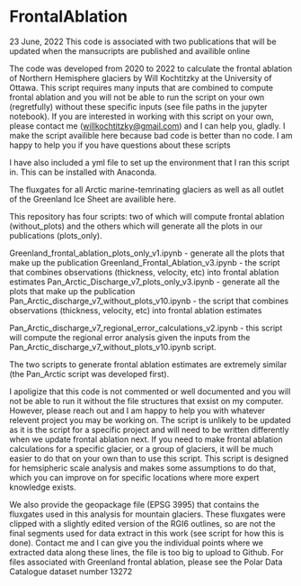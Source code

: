 # FrontalAblation
23 June, 2022
This code is associated with two publications that will be updated when the mansucripts are published and availible online

The code was developed from 2020 to 2022 to calculate the frontal ablation of Northern Hemisphere glaciers by Will Kochtitzky at the University of Ottawa.
This script requires many inputs that are combined to compute frontal ablation and you will not be able to run the script on your own (regretfully) without these specific inputs (see file paths in the jupyter notebook).
If you are interested in working with this script on your own, please contact me (willkochtitzky@gmail.com) and I can help you, gladly.
I make the script availible here because bad code is better than no code. I am happy to help you if you have questions about these scripts

I have also included a yml file to set up the environment that I ran this script in. This can be installed with Anaconda.

The fluxgates for all Arctic marine-temrinating glaciers as well as all outlet of the Greenland Ice Sheet are availible here. 

This repository has four scripts: two of which will compute frontal ablation (without_plots) and the others which will generate all the plots in our publications (plots_only).

Greenland_frontal_ablation_plots_only_v1.ipynb - generate all the plots that make up the publication
Greenland_Frontal_Ablation_v3.ipynb - the script that combines observations (thickness, velocity, etc) into frontal ablation estimates
Pan_Arctic_Discharge_v7_plots_only_v3.ipynb - generate all the plots that make up the publication
Pan_Arctic_discharge_v7_without_plots_v10.ipynb - the script that combines observations (thickness, velocity, etc) into frontal ablation estimates

Pan_Arctic_discharge_v7_regional_error_calculations_v2.ipynb - this script will compute the regional error analysis given the inputs from the Pan_Arctic_discharge_v7_without_plots_v10.ipynb script.

The two scripts to generate frontal ablation estimates are extremely similar (the Pan_Arctic script was developed first).

I apoligize that this code is not commented or well documented and you will not be able to run it without the file structures that exsist on my computer. However, please reach out and I am happy to help you with whatever relevent project you may be working on.
The script is unlikely to be updated as it is the script for a specific project and will need to be written differently when we update frontal ablation next.
If you need to make frontal ablation calculations for a specific glacier, or a group of glaciers, it will be much easier to do that on your own than to use this script. This script is designed for hemsipheric scale analysis and makes some assumptions to do that, which you can improve on for specific locations where more expert knowledge exists.

We also provide the geopackage file (EPSG 3995) that contains the fluxgates used in this analysis for mountain glaciers. These fluxgates were clipped with a slightly edited version of the RGI6 outlines, so are not the final segments used for data extract in this work (see script for how this is done). Contact me and I can give you the individual points where we extracted data along these lines, the file is too big to upload to Github.
For files associated with Greenland frontal ablation, please see the Polar Data Catalogue dataset number 13272
